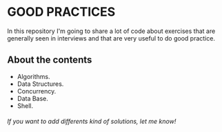 # GOOD PRACTICES

In this repository I'm going to share a lot of code
about exercises that are generally seen in interviews 
and that are very useful to do good practice.
 

## About the contents

- Algorithms. 
- Data Structures.
- Concurrency.
- Data Base.
- Shell.


###### If you want to add differents kind of solutions, let me know!
